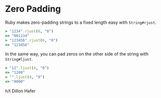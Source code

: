 # Zero Padding

Ruby makes zero-padding strings to a fixed length easy with `String#rjust`.

```ruby
> "1234".rjust(6, "0")
=> "001234"
> "123456".rjust(6, "0")
=> "123456"
```

In the same way, you can pad zeros on the other side of the string with
`String#ljust`.

```ruby
> "12".ljust(4, "0")
=> "1200"
> "".ljust(4, "0")
=> "0000"
```

h/t Dillon Hafer
